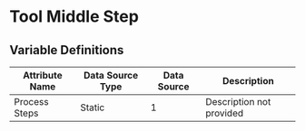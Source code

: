 # Tool Middle Step

### 

## Variable Definitions

| Attribute Name|Data Source Type|Data Source|Description|
| --- | --- | --- | --- |
|Process Steps|Static|1|Description not provided|



